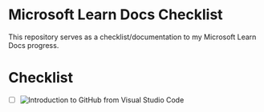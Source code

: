 # Microsoft Learn Docs Checklist

This repository serves as a checklist/documentation to my Microsoft Learn Docs progress.

# Checklist

- [ ] ![Introduction to GitHub from Visual Studio Code](https://docs.microsoft.com/en-us/learn/modules/introduction-to-github-visual-studio-code/) 
